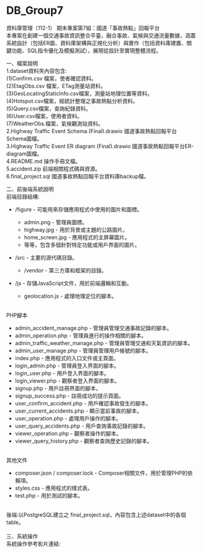 # DB_Group7
資料庫管理（112-1） 期末專案第7組：國道「事故熱點」回報平台
<br>
本專案在創建一個交通事故資訊整合平臺，融合事故、氣候與交通流量數據，涵蓋系統設計（包括ER圖、資料庫架構與正規化分析）與實作（包括資料庫建置、關鍵功能、SQL指令優化及模擬測試），展現從設計至實現整體流程。
<br>

一、檔案說明
<br>
1.dataset資料夾內容包含:
<br>
(1)Confirm.csv 檔案，使者確認資料。
<br>
(2)EtagObs.csv 檔案，ETag測量站資料。
<br>
(3)GeoLocatingStaticInfo.csv檔案，測量站地理位置等資料。
<br>
(4)Hotspot.csv檔案，經統計整理之事故熱點分析資料。
<br>
(5)Query.csv檔案，查詢紀錄資料。
<br>
(6)User.csv檔案，使用者資料。
<br>
(7)WeatherObs.檔案，氣候觀測站資料。
<br>
2.Highway Traffic Event Schema (Final).drawio 國道事故熱點回報平台Schema圖檔。
<br>
3.Highway Traffic Event ER diagram (Final).drawio 國道事故熱點回報平台ER-diagram圖檔。
<br>
4.README.md 操作手冊文檔。
<br>
5.accident.zip 前端相關程式碼與資源。
<br>
6.final_project.sql 國道事故熱點回報平台資料庫backup檔。
<br>


二、前後端系統說明
<br>
前端目錄結構:
- /figure - 可能用來存儲應用程式中使用的圖片和圖標。
  - admin.png - 管理員圖標。
  - highway.jpg - 用於背景或主題的公路圖片。
  - home_screen.jpg - 應用程式的主屏幕圖片。
  - 等等，包含多個針對特定功能或用戶界面的圖片。

- /src - 主要的源代碼目錄。
  - /vendor - 第三方庫和框架的目錄。

- /js - 存儲JavaScript文件，用於前端邏輯和互動。
  - geolocation.js - 處理地理定位的腳本。
<br>
PHP腳本

- admin_accident_manage.php - 管理員管理交通事故記錄的腳本。
- admin_operation.php - 管理員進行的操作相關的腳本。
- admin_traffic_weather_manage.php - 管理員管理交通和天氣資訊的腳本。
- admin_user_manage.php - 管理員管理用戶帳號的腳本。
- index.php - 應用程式的入口文件或主頁面。
- login_admin.php - 管理員登入界面的腳本。
- login_user.php - 用戶登入界面的腳本。
- login_viewer.php - 觀察者登入界面的腳本。
- signup.php - 用戶註冊界面的腳本。
- signup_success.php - 註冊成功的提示頁面。
- user_confirm_accident.php - 用戶確認事故發生的腳本。
- user_current_accidents.php - 顯示當前事故的腳本。
- user_operation.php - 處理用戶操作的腳本。
- user_query_accidents.php - 用戶查詢事故記錄的腳本。
- viewer_operation.php - 觀察者操作的腳本。
- viewer_query_history.php - 觀察者查詢歷史記錄的腳本。

<br>
其他文件

- composer.json / composer.lock - Composer相關文件，用於管理PHP的依賴項。
- styles.css - 應用程式的樣式表。
- test.php - 用於測試的腳本。


<br>
後端:以PostgreSQL建立之 final_project.sql，內容包含上述dataset中的各個table。
<br>


<br>
三、系統操作
<br>
系統操作參考影片連結:

